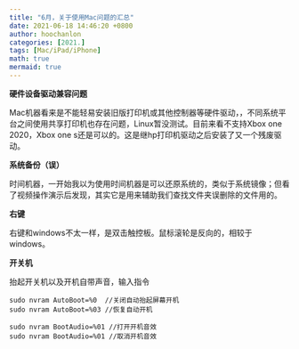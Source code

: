 ```yaml
---
title: "6月，关于使用Mac问题的汇总"
date: 2021-06-18 14:46:20 +0800
author: hoochanlon
categories: [2021.]
tags: [Mac/iPad/iPhone]
math: true
mermaid: true
---
```


**硬件设备驱动兼容问题**

Mac机器看来是不能轻易安装旧版打印机或其他控制器等硬件驱动，，不同系统平台之间使用共享打印机也存在问题，Linux暂没测试。目前来看不支持Xbox one 2020，Xbox one s还是可以的。这是继hp打印机驱动之后安装了又一个残废驱动。

<!-- more -->

**系统备份（误）**

时间机器，一开始我以为使用时间机器是可以还原系统的，类似于系统镜像；但看了视频操作演示后发现，其实它是用来辅助我们查找文件夹误删除的文件用的。

**右键**

右键和windows不太一样，是双击触控板。鼠标滚轮是反向的，相较于windows。


**开关机**

抬起开关机以及开机自带声音，输入指令

```
sudo nvram AutoBoot=%0  //关闭自动抬起屏幕开机
sudo nvram AutoBoot=%03 //恢复自动开机

sudo nvram BootAudio=%01 //打开开机音效
sudo nvram BootAudio=%01 //取消开机音效
```
